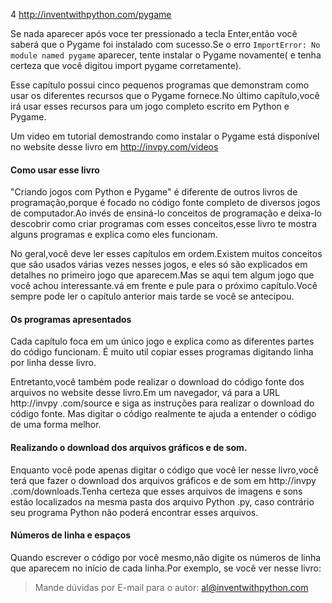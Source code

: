 4 http://inventwithpython.com/pygame

Se nada aparecer após voce ter pressionado a tecla Enter,então você saberá que o Pygame foi instalado com sucesso.Se o erro `ImportError: No module named pygame`
aparecer, tente instalar o Pygame novamente( e tenha certeza que você digitou import pygame corretamente).

Esse capítulo possui cinco pequenos programas que demonstram como usar os diferentes recursos que o Pygame fornece.No último capítulo,você irá
usar esses recursos para um jogo completo escrito em Python e Pygame.

Um video em tutorial demostrando como instalar o Pygame está disponível no website desse livro em http://invpy.com/videos

#### Como usar esse livro

"Criando jogos com Python e Pygame" é diferente de outros livros de programação,porque é focado no código fonte completo de diversos jogos de
computador.Ao invés de ensiná-lo conceitos de programação e deixa-lo descobrir como criar programas com esses conceitos,esse livro te mostra
alguns programas e explica como eles funcionam.

No geral,você deve ler esses capítulos em ordem.Existem muitos conceitos que são usados várias vezes nesses jogos, e eles só são explicados em
detalhes no primeiro jogo que aparecem.Mas se aqui tem algum jogo que você achou interessante.vá em frente e pule para o próximo capítulo.Você
sempre pode ler o capítulo anterior mais tarde se você se antecipou.

#### Os programas apresentados

Cada capítulo foca em um único jogo e explica como as diferentes partes do código funcionam.
É muito util copiar esses programas digitando linha por linha desse livro.

Entretanto,você também pode realizar o download do código fonte dos arquivos no website desse livro.Em um navegador, vá para a URL http://invpy
.com/source e siga as instruções para realizar o download do código fonte. Mas digitar o código realmente te ajuda a entender o código de uma 
forma melhor.

#### Realizando o download dos arquivos gráficos e de som.

Enquanto você pode apenas digitar o código que você ler nesse livro,você terá que fazer o download dos arquivos gráficos e de som em http://invpy
.com/downloads.Tenha certeza que esses arquivos de imagens  e sons estão localizados na mesma pasta dos arquivo Python .py, caso contrário seu
programa Python não poderá encontrar esses arquivos.

#### Números de linha e espaços

Quando escrever o código por você mesmo,não digite os números de linha que aparecem no início de cada linha.Por exemplo, se você ver nesse
livro:

> Mande dúvidas por E-mail para o autor: al@inventwithpython.com
